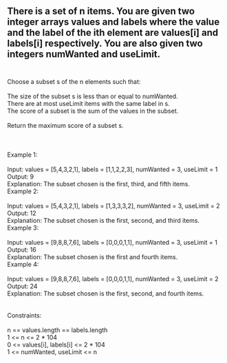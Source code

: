 ## There is a set of n items. You are given two integer arrays values and labels where the value and the label of the ith element are values[i] and labels[i] respectively. You are also given two integers numWanted and useLimit. <br> <br> 
Choose a subset s of the n elements such that: <br> <br> 
The size of the subset s is less than or equal to numWanted. <br> 
There are at most useLimit items with the same label in s. <br> 
The score of a subset is the sum of the values in the subset. <br> <br> 
Return the maximum score of a subset s. <br> <br> <br> <br> 
Example 1: <br> <br> 
Input: values = [5,4,3,2,1], labels = [1,1,2,2,3], numWanted = 3, useLimit = 1 <br> 
Output: 9 <br> 
Explanation: The subset chosen is the first, third, and fifth items. <br> 
Example 2: <br> <br> 
Input: values = [5,4,3,2,1], labels = [1,3,3,3,2], numWanted = 3, useLimit = 2 <br> 
Output: 12 <br> 
Explanation: The subset chosen is the first, second, and third items. <br> 
Example 3: <br> <br> 
Input: values = [9,8,8,7,6], labels = [0,0,0,1,1], numWanted = 3, useLimit = 1 <br> 
Output: 16 <br> 
Explanation: The subset chosen is the first and fourth items. <br> 
Example 4: <br> <br> 
Input: values = [9,8,8,7,6], labels = [0,0,0,1,1], numWanted = 3, useLimit = 2 <br> 
Output: 24 <br> 
Explanation: The subset chosen is the first, second, and fourth items. <br> <br> <br> 
Constraints: <br> <br> 
n == values.length == labels.length <br> 
1 <= n <= 2 * 104 <br> 
0 <= values[i], labels[i] <= 2 * 104 <br> 
1 <= numWanted, useLimit <= n <br> 

